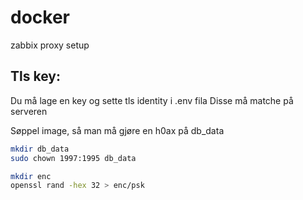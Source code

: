 # docker
zabbix proxy setup

## Tls key:
Du må lage en key og sette tls identity i .env fila
Disse må matche på serveren 

Søppel image, så man må gjøre en h0ax på db_data

```bash
mkdir db_data
sudo chown 1997:1995 db_data

mkdir enc
openssl rand -hex 32 > enc/psk
```
